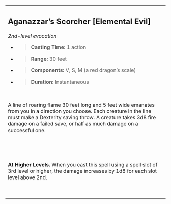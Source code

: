 
<table><tbody><tr class="odd"><td><h2 id="aganazzars-scorcher-elemental-evil"><strong>Aganazzar’s Scorcher</strong> [Elemental Evil]</h2><p><em>2nd-level evocation</em></p><ul><li><blockquote><p><strong>Casting Time:</strong> 1 action</p></blockquote></li><li><blockquote><p><strong>Range:</strong> 30 feet</p></blockquote></li><li><blockquote><p><strong>Components:</strong> V, S, M (a red dragon’s scale)</p></blockquote></li><li><blockquote><p><strong>Duration:</strong> Instantaneous</p></blockquote></li></ul><p> </p><p>A line of roaring flame 30 feet long and 5 feet wide emanates from you in a direction you choose. Each creature in the line must make a Dexterity saving throw. A creature takes 3d8 fire damage on a failed save, or half as much damage on a successful one.</p><p> </p><p> </p><p><strong>At Higher Levels.</strong> When you cast this spell using a spell slot of 3rd level or higher, the damage increases by 1d8 for each slot level above 2nd.</p><p> </p></td></tr></tbody></table>